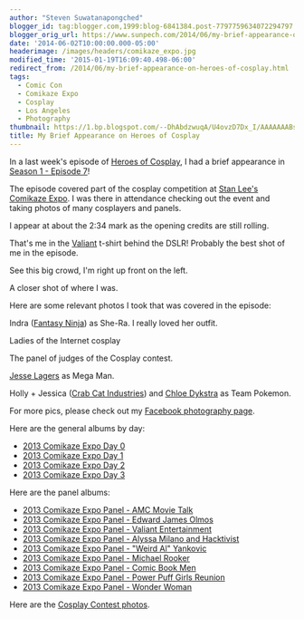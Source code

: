```yaml
---
author: "Steven Suwatanapongched"
blogger_id: tag:blogger.com,1999:blog-6841384.post-7797759634072294797
blogger_orig_url: https://www.sunpech.com/2014/06/my-brief-appearance-on-heroes-of-cosplay.html
date: '2014-06-02T10:00:00.000-05:00'
headerimage: /images/headers/comikaze_expo.jpg
modified_time: '2015-01-19T16:09:40.498-06:00'
redirect_from: /2014/06/my-brief-appearance-on-heroes-of-cosplay.html
tags:
  - Comic Con
  - Comikaze Expo
  - Cosplay
  - Los Angeles
  - Photography
thumbnail: https://1.bp.blogspot.com/--DhAbdzwuqA/U4ovzD7Dx_I/AAAAAAABsIA/rk_aFy9AB9M/s800/Heroes_of_Cosplay-Steven_01.jpg
title: My Brief Appearance on Heroes of Cosplay
---
```



In a last week's episode of <a href="https://www.imdb.com/title/tt2923816/">Heroes of Cosplay</a>, I had a brief appearance in <a href="https://www.imdb.com/title/tt3673118/?ref_=ttep_ep7">Season 1 - Episode 7</a>!

The episode covered part of the cosplay competition at <a href="https://comikazeexpo.com/">Stan Lee's Comikaze Expo</a>. I was there in attendance checking out the event and taking photos of many cosplayers and panels.

I appear at about the 2:34 mark as the opening credits are still rolling.

That's me in the <a href="https://valiantuniverse.com/">Valiant</a> t-shirt behind the DSLR! Probably the best shot of me in the episode.
<a href="https://1.bp.blogspot.com/--DhAbdzwuqA/U4ovzD7Dx_I/AAAAAAABsIA/rk_aFy9AB9M/s800/Heroes_of_Cosplay-Steven_01.jpg" alt="" ><img   border="0" src="https://1.bp.blogspot.com/--DhAbdzwuqA/U4ovzD7Dx_I/AAAAAAABsIA/rk_aFy9AB9M/s800/Heroes_of_Cosplay-Steven_01.jpg" alt=""  /></a>

See this big crowd, I'm right up front on the left.
<a href="https://2.bp.blogspot.com/-WkWX_p6BruY/U4ovzo0TLhI/AAAAAAABsIE/vqt1DQ0ry6s/s800/Heroes_of_Cosplay-Steven_02.jpg" alt="" ><img   border="0" src="https://2.bp.blogspot.com/-WkWX_p6BruY/U4ovzo0TLhI/AAAAAAABsIE/vqt1DQ0ry6s/s800/Heroes_of_Cosplay-Steven_02.jpg" alt=""   /></a>

A closer shot of where I was.
<a href="https://2.bp.blogspot.com/-_ZOJW6jCSgg/U4ovzTXWy_I/AAAAAAABsII/UsqBw99qqfw/s800/Heroes_of_Cosplay-Steven_03.jpg" alt="" ><img   border="0" src="https://2.bp.blogspot.com/-_ZOJW6jCSgg/U4ovzTXWy_I/AAAAAAABsII/UsqBw99qqfw/s800/Heroes_of_Cosplay-Steven_03.jpg" alt=""   /></a>

Here are some relevant photos I took that was covered in the episode:

Indra (<a href="https://www.facebook.com/FantasyNinja">Fantasy Ninja</a>) as She-Ra. I really loved her outfit.
<a href="https://4.bp.blogspot.com/-PXAmT-PNedk/UndQJ63oA_I/AAAAAAABjE8/vDKoXXciMy0/s800/2013-11-02+at+13-30-47.jpg" alt="" ><img   border="0" src="https://4.bp.blogspot.com/-PXAmT-PNedk/UndQJ63oA_I/AAAAAAABjE8/vDKoXXciMy0/s800/2013-11-02+at+13-30-47.jpg" alt=""   /></a>

Ladies of the Internet cosplay
<a href="https://2.bp.blogspot.com/-9gGjvyWhwYg/UndQ7kGa70I/AAAAAAABjKc/xrOy2xZ8-iw/s800/2013-11-03+at+13-57-57.jpg" alt="" ><img   border="0" src="https://2.bp.blogspot.com/-9gGjvyWhwYg/UndQ7kGa70I/AAAAAAABjKc/xrOy2xZ8-iw/s800/2013-11-03+at+13-57-57.jpg" alt=""   /></a>

The panel of judges of the Cosplay contest.
<a href="https://2.bp.blogspot.com/-l9-qHjdulOo/UndVFj_RGjI/AAAAAAABjrM/yD-wuQdEHRM/s800/2013-11-02+at+18-18-45.jpg" alt="" ><img   border="0" src="https://2.bp.blogspot.com/-l9-qHjdulOo/UndVFj_RGjI/AAAAAAABjrM/yD-wuQdEHRM/s800/2013-11-02+at+18-18-45.jpg" alt=""   /></a>

<a href="https://www.facebook.com/MidnightArmorInc">Jesse Lagers</a> as Mega Man.
<a href="https://4.bp.blogspot.com/-hP_ngsVr9Ag/UndVut3XY7I/AAAAAAABjvU/at2gfW8hhg8/s800/2013-11-02+at+18-35-36.jpg" alt="" ><img   border="0" src="https://4.bp.blogspot.com/-hP_ngsVr9Ag/UndVut3XY7I/AAAAAAABjvU/at2gfW8hhg8/s800/2013-11-02+at+18-35-36.jpg" alt=""   /></a>

Holly + Jessica (<a href="https://www.facebook.com/CrabcatIndustries">Crab Cat Industries</a>) and <a href="https://www.facebook.com/CoolPageBro">Chloe Dykstra</a> as Team Pokemon.
<a href="https://2.bp.blogspot.com/-0v3Nv5QAKUg/UndWPXcpX2I/AAAAAAABjyY/6TG1Za6iDYE/s800/2013-11-02+at+18-48-22.jpg" alt="" ><img   border="0" src="https://2.bp.blogspot.com/-0v3Nv5QAKUg/UndWPXcpX2I/AAAAAAABjyY/6TG1Za6iDYE/s800/2013-11-02+at+18-48-22.jpg" alt=""   /></a>

For more pics, please check out my <a href="https://www.facebook.com/SunpechPhotography/photos_albums">Facebook photography page</a>.

Here are the general albums by day:
<ul>
  <li><a href="https://www.facebook.com/media/set/?set=a.596985800366448.1073741840.408588035872893&amp;type=3">2013 Comikaze Expo Day 0</a></li>
  <li><a href="https://www.facebook.com/media/set/?set=a.596986410366387.1073741841.408588035872893&amp;type=3">2013 Comikaze Expo Day 1</a></li>
  <li><a href="https://www.facebook.com/media/set/?set=a.596991047032590.1073741842.408588035872893&amp;type=3">2013 Comikaze Expo Day 2</a></li>
  <li><a href="https://www.facebook.com/media/set/?set=a.596992713699090.1073741843.408588035872893&amp;type=3">2013 Comikaze Expo Day 3</a></li></ul>Here are the panel albums:
  <ul>
  <li><a href="https://www.facebook.com/media/set/?set=a.596994967032198.1073741844.408588035872893&amp;type=3">2013 Comikaze Expo Panel - AMC Movie Talk</a></li>
  <li><a href="https://www.facebook.com/media/set/?set=a.596997347031960.1073741845.408588035872893&amp;type=3">2013 Comikaze Expo Panel - Edward James Olmos</a></li>
  <li><a href="https://www.facebook.com/media/set/?set=a.596997810365247.1073741846.408588035872893&amp;type=3">2013 Comikaze Expo Panel - Valiant Entertainment</a></li>
  <li><a href="https://www.facebook.com/media/set/?set=a.596998243698537.1073741847.408588035872893&amp;type=3">2013 Comikaze Expo Panel - Alyssa Milano and Hacktivist</a></li>
  <li><a href="https://www.facebook.com/media/set/?set=a.596999460365082.1073741848.408588035872893&amp;type=3">2013 Comikaze Expo Panel - "Weird Al" Yankovic</a></li>
  <li><a href="https://www.facebook.com/media/set/?set=a.596999933698368.1073741849.408588035872893&amp;type=3">2013 Comikaze Expo Panel - Michael Rooker</a></li>
  <li><a href="https://www.facebook.com/media/set/?set=a.597000610364967.1073741850.408588035872893&amp;type=3">2013 Comikaze Expo Panel - Comic Book Men</a></li>
  <li><a href="https://www.facebook.com/media/set/?set=a.597001533698208.1073741851.408588035872893&amp;type=3">2013 Comikaze Expo Panel - Power Puff Girls Reunion</a></li>
  <li><a href="https://www.facebook.com/media/set/?set=a.597005110364517.1073741853.408588035872893&amp;type=3">2013 Comikaze Expo Panel - Wonder Woman</a></li>
</ul>

Here are the <a href="https://www.facebook.com/media/set/?set=a.597002530364775.1073741852.408588035872893&amp;type=3">Cosplay Contest photos</a>.

<a href="https://2.bp.blogspot.com/-DzMDJJ7KwQo/U4pACAgHx9I/AAAAAAABsIw/LJNdDBq6fyY/s800/2013+Comikaze+Expo+-+Cosplay+Contest.jpg" alt="" ><img   border="0" src="https://2.bp.blogspot.com/-DzMDJJ7KwQo/U4pACAgHx9I/AAAAAAABsIw/LJNdDBq6fyY/s800/2013+Comikaze+Expo+-+Cosplay+Contest.jpg" alt=""   /></a>